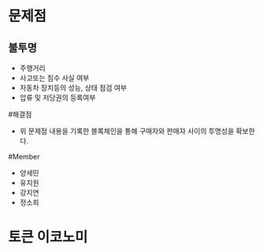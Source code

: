 # 문제점

## 불투명
- 주행거리
- 사고또는 침수 사실 여부
- 자동차 장치등의 성능, 상태 점검 여부
- 압류 및 저당권의 등록여부

#해결점
- 위 문제점 내용을 기록한 블록체인을 통해 구매자와 판매자 사이의 투명성을 확보한다.

#Member
- 양세민
- 유지원
- 강지연
- 정소희

# 토큰 이코노미

